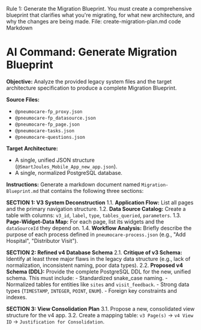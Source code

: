Rule 1: Generate the Migration Blueprint.
You must create a comprehensive blueprint that clarifies what you're migrating, for what new architecture, and why the changes are being made.
File: create-migration-plan.md
code
Markdown
# AI Command: Generate Migration Blueprint

**Objective:** Analyze the provided legacy system files and the target architecture specification to produce a complete Migration Blueprint.

**Source Files:**
- `@pneumocare-fp_proxy.json`
- `@pneumocare-fp_datasource.json`
- `@pneumocare-fp_page.json`
- `@pneumocare-tasks.json`
- `@pneumocare-questions.json`

**Target Architecture:**
- A single, unified JSON structure (`@SmartJoules_Mobile_App_new_app.json`).
- A single, normalized PostgreSQL database.

**Instructions:**
Generate a markdown document named `Migration-Blueprint.md` that contains the following three sections:

**SECTION 1: V3 System Deconstruction**
1.1. **Application Flow:** List all pages and the primary navigation structure.
1.2. **Data Source Catalog:** Create a table with columns: `v3_id`, `label`, `type`, `tables_queried`, `parameters`.
1.3. **Page-Widget-Data Map:** For each page, list its widgets and the `dataSourceId` they depend on.
1.4. **Workflow Analysis:** Briefly describe the purpose of each process defined in `pneumocare-process.json` (e.g., "Add Hospital", "Distributor Visit").

**SECTION 2: Refined v4 Database Schema**
2.1. **Critique of v3 Schema:** Identify at least three major flaws in the legacy data structure (e.g., lack of normalization, inconsistent naming, poor data types).
2.2. **Proposed v4 Schema (DDL):** Provide the complete PostgreSQL DDL for the new, unified schema. This must include:
    - Standardized snake_case naming.
    - Normalized tables for entities like `sites` and `visit_feedback`.
    - Strong data types (`TIMESTAMP`, `INTEGER`, `POINT`, `ENUM`).
    - Foreign key constraints and indexes.

**SECTION 3: View Consolidation Plan**
3.1. Propose a new, consolidated view structure for the v4 app.
3.2. Create a mapping table: `v3 Page(s)` -> `v4 View ID` -> `Justification for Consolidation`.
